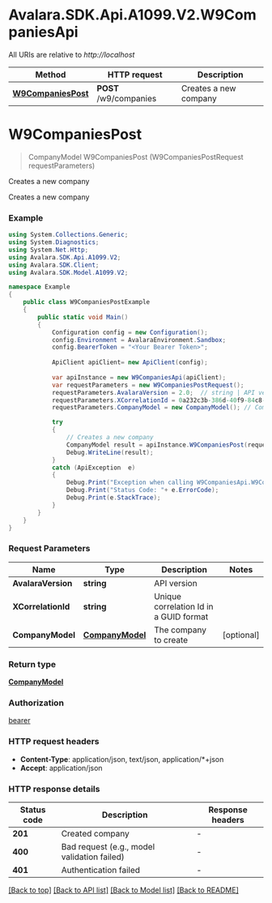 # Avalara.SDK.Api.A1099.V2.W9CompaniesApi

All URIs are relative to *http://localhost*

Method | HTTP request | Description
------------- | ------------- | -------------
[**W9CompaniesPost**](W9CompaniesApi.md#w9companiespost) | **POST** /w9/companies | Creates a new company


<a name="w9companiespost"></a>
# **W9CompaniesPost**
> CompanyModel W9CompaniesPost (W9CompaniesPostRequest requestParameters)

Creates a new company

Creates a new company

### Example
```csharp
using System.Collections.Generic;
using System.Diagnostics;
using System.Net.Http;
using Avalara.SDK.Api.A1099.V2;
using Avalara.SDK.Client;
using Avalara.SDK.Model.A1099.V2;

namespace Example
{
    public class W9CompaniesPostExample
    {
        public static void Main()
        {
            Configuration config = new Configuration();
            config.Environment = AvalaraEnvironment.Sandbox;
            config.BearerToken = "<Your Bearer Token>";
            
            ApiClient apiClient= new ApiClient(config);
            
            var apiInstance = new W9CompaniesApi(apiClient);
            var requestParameters = new W9CompaniesPostRequest();
            requestParameters.AvalaraVersion = 2.0;  // string | API version
            requestParameters.XCorrelationId = 0a232c3b-386d-40f9-84c8-4967b32e0d39;  // string | Unique correlation Id in a GUID format
            requestParameters.CompanyModel = new CompanyModel(); // CompanyModel | The company to create (optional) 

            try
            {
                // Creates a new company
                CompanyModel result = apiInstance.W9CompaniesPost(requestParameters);
                Debug.WriteLine(result);
            }
            catch (ApiException  e)
            {
                Debug.Print("Exception when calling W9CompaniesApi.W9CompaniesPost: " + e.Message );
                Debug.Print("Status Code: "+ e.ErrorCode);
                Debug.Print(e.StackTrace);
            }
        }
    }
}
```

### Request Parameters

Name | Type | Description  | Notes
------------- | ------------- | ------------- | -------------
 **AvalaraVersion** | **string**| API version | 
 **XCorrelationId** | **string**| Unique correlation Id in a GUID format | 
 **CompanyModel** | [**CompanyModel**](CompanyModel.md)| The company to create | [optional] 

### Return type

[**CompanyModel**](CompanyModel.md)

### Authorization

[bearer](../../../README.md#bearer)

### HTTP request headers

 - **Content-Type**: application/json, text/json, application/*+json
 - **Accept**: application/json


### HTTP response details
| Status code | Description | Response headers |
|-------------|-------------|------------------|
| **201** | Created company |  -  |
| **400** | Bad request (e.g., model validation failed) |  -  |
| **401** | Authentication failed |  -  |

[[Back to top]](#) [[Back to API list]](../../../README.md#documentation-for-api-endpoints) [[Back to Model list]](../../../README.md#documentation-for-models) [[Back to README]](../../../README.md)

